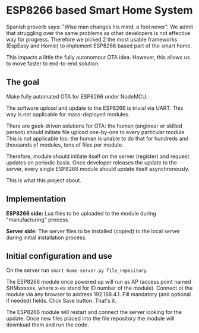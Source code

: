 # ESP8266 based Smart Home System

Spanish proverb says: "Wise man changes his mind, a fool never".
We admit that struggling over the same problems as other developers is not effective way for progress.
Therefore we picked 2 the most usable frameworks (EspEasy and Homie) to implement ESP8266 based part of the smart home.

This impacts a little the fully autonomour OTA idea.
However, this allows us to move faster to end-to-end solution.

## The goal
Make fully automated OTA for ESP8266 under NodeMCU.

The software upload and update to the ESP8266 is trivial via UART. This way is not applicable for mass-deployed modules.

There are geek-driven solutions for OTA: the human (engineer or skilled person) should initiate file upload one-by-one to every particular module. This is not applicable too: the human is unable to do that for hundreds and thousands of modules, tens of files per module.

Therefore, module should initiate itself on the server (register) and request updates on periodic basis. Once developer releases the update to the server, every single ESP8266 module should update itself asynchronously.

This is what this project about.

## Implementation
**ESP8266 side:** Lua files to be uploaded to the module during "manufacturing" process.

**Server side:** The server files to be installed (copied) to the local server during initial installation process.

## Initial configuration and use
On the server run `smart-home-server.py file_repository`.

The ESP8266 module once powered up will run as AP (access point named SHMxxxxxx, where x-es stand for ID number of the module). Connect ot the module via any browser to address 192.168.4.1. Fill mandatory (and optional if needed) fields. Click Save button. That's it.

The ESP8266 module will restart and connect the server looking for the update. Once new files placed into the file repository the module will download them and run the code.
